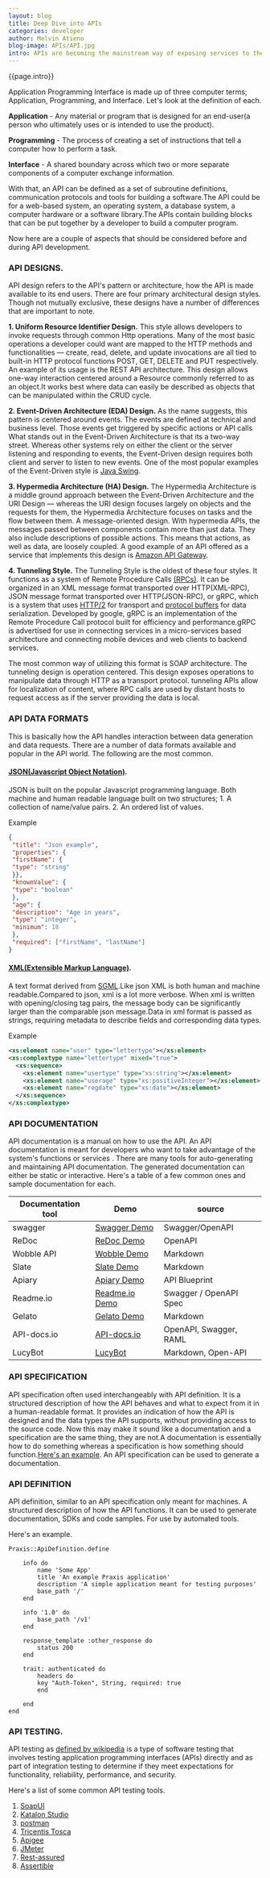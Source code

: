 ```yaml
---
layout: blog
title: Deep Dive into APIs 
categories: developer
author: Melvin Atieno
blog-image: APIs/API.jpg
intro: APIs are becoming the mainstream way of exposing services to the world and we all know that using a well-designed API is extremely rewarding, while using a poorly-designed API can be very infuriating. However, when we ourselves strive to build the best-designed APIs possible, we tend to trip up a bit. What aspects of an API should be considered in order to come up with a well designed API?What are the tools available tools to facilitate the API development process? Wait what is an API? 
---
```


{{page.intro}}

Application Programming Interface is made up of three computer terms; Application, Programming, and Interface. Let's look at the definition of each.

**Application** - Any material or program that is designed for an end-user(a person who ultimately uses or is intended to use the product).

**Programming** - The process of creating a set of instructions that tell a computer how to perform a task.

**Interface** - A shared boundary across which two or more separate components of a computer exchange information.

With that, an API can be defined as a set of subroutine definitions, communication protocols and tools for building a software.The API could be for a web-based system, an operating system, a database system, a computer hardware or a software library.The APIs contain building blocks that can be put together by a developer to build a computer program.

Now here are a couple of aspects that should be considered before and during API development.

### API DESIGNS.

API design refers to the API's pattern or architecture, how the API is made available to its end users. There are four primary architectural design styles. Though not mutually exclusive, these designs have a number of differences that are important to note.

**1. Uniform Resource Identifier Design.**
This style allows developers to invoke requests through common Http operations. Many of the most basic operations a developer could want are mapped to the HTTP methods and functionalities — create, read, delete, and update invocations are all tied to built-in HTTP protocol functions POST, GET, DELETE and PUT respectively. An example of its usage is the REST API architecture. This design allows one-way interaction centered around a Resource commonly referred to as an object.It works best where data can easily be described as objects that can be manipulated within the CRUD cycle.

**2. Event-Driven Architecture (EDA) Design.**
As the name suggests, this pattern is centered around events. The events are defined at technical and business level.
Those events get triggered by specific actions or API calls
What stands out in the Event-Driven Architecture is that its a two-way street. Whereas other systems rely on either the client or the server listening and responding to events, the Event-Driven design requires both client and server to listen to new events. One of the most popular examples of the Event-Driven style is [Java Swing](https://en.wikipedia.org/wiki/Event-driven_architecture#Event_structure#Java_Swing). 

**3. Hypermedia Architecture (HA) Design.**
The Hypermedia Architecture is a middle ground approach between the Event-Driven Architecture and the URI Design — whereas the URI design focuses largely on objects and the requests for them, the Hypermedia Architecture focuses on tasks and the flow between them. A message-oriented design. With hypermedia APIs, the messages passed between components contain more than just data. They also include descriptions of possible actions. This means that actions, as well as data, are loosely coupled. A good example of an API offered as a service that implements this design is [Amazon API Gateway](https://docs.aws.amazon.com/apigateway/api-reference/).

**4. Tunneling Style.**
The Tunneling Style is the oldest of these four styles. It functions as a system of Remote Procedure Calls [(RPCs)](https://en.wikipedia.org/wiki/Remote_procedure_call). It can be organized in an XML message format transported over HTTP(XML-RPC), JSON message format transported over HTTP(JSON-RPC), or gRPC, which is a system that uses [HTTP/2](https://en.wikipedia.org/wiki/HTTP/2) for transport and [protocol buffers](https://en.wikipedia.org/wiki/Protocol_Buffers) for data serialization. Developed by google, gRPC is an implementation of the Remote Procedure Call protocol built for efficiency and performance.gRPC is advertised for use in connecting services in a micro-services based architecture and connecting mobile devices and web clients to backend services.

The most common way of utilizing this format is SOAP architecture. The tunneling design is operation centered. This design exposes operations to manipulate data through HTTP as a transport protocol. tunneling APIs allow for localization of content, where RPC calls are used by distant hosts to request access as if the server providing the data is local.


### API DATA FORMATS
This is basically how the API handles interaction between data generation and data requests. There are a number of data formats available and popular in the API world. The following are the most common.

#### [JSON(Javascript Object Notation)](https://www.json.org/).
JSON is built on the popular Javascript programming language.
Both machine and human readable language built on two structures;
    1. A collection of name/value pairs.
    2. An ordered list of values.

Example 
```Json 
{
 "title": "Json example",
 "properties": {
 "firstName": {
 "type": "string"
 }},
 "knownValue": {
 "type": "boolean"
 },
 "age": {
 "description": "Age in years",
 "type": "integer",
 "minimum": 18
 },
 "required": ["firstName", "lastName"]
}  

```
#### [XML(Extensible Markup Language)](https://www.w3.org/XML/).

A text format derived from [SGML](https://en.wikipedia.org/wiki/Standard_Generalized_Markup_Language).Like json XML is both human and machine readable.Compared to json, xml is a lot more verbose. When xml is written with opening/closing tag pairs, the message body can be significantly larger than the comparable json message.Data in xml format is passed as strings, requiring metadata to describe fields and corresponding data types.



Example
```xml
<xs:element name="user" type="lettertype"></xs:element>
<xs:complextype name="lettertype" mixed="true">
  <xs:sequence>
    <xs:element name="usertype" type="xs:string"></xs:element>
    <xs:element name="userage" type="xs:positiveInteger"></xs:element>
    <xs:element name="regdate" type="xs:date"></xs:element>
  </xs:sequence>
</xs:complextype>
```



### API DOCUMENTATION 
API documentation is a manual on how to use the API. An API documentation is meant for developers who want to take advantage of the system's functions or services .
There are many tools for auto-generating and maintaining API documentation. The generated documentation can either be static or interactive. Here's a table of a few common ones and sample documentation for each.

| Documentation tool     | Demo                                         | source
|  ---                   |  ------                                      |------------------------------------------------|
| swagger                |[Swagger Demo](http://petstore.swagger.io/)   | Swagger/OpenAPI   |
| ReDoc                  | [ReDoc Demo](https://rebilly.github.io/RebillyAPI/#)|   OpenAPI |
| Wobble API             | [Wobble Demo](https://50-53007065-gh.circle-artifacts.com/0/tmp/circle-artifacts.8SMOD8H/index.html#our-api)|   Markdown     |
| Slate                  | [Slate Demo](https://lord.github.io/slate/#introduction)|       Markdown|
| Apiary                 | [Apiary Demo](https://pandurangpatil.docs.apiary.io/#)|    API Blueprint|
| Readme.io              | [Readme.io Demo](https://sample-threes.readme.io/docs)  |   Swagger / OpenAPI Spec|
| Gelato                 | [Gelato Demo](https://developer.minutedock.com/api-explorer/minutedock/versions/99367658406806545/accounts/show-active-account)|         Markdown|
| API-docs.io            | [API-docs.io](https://giphy.api-docs.io/1.0/gifs/get-gif-by-id)|  OpenAPI, Swagger, RAML|
| LucyBot                | [LucyBot](https://developer.kaltura.com/api-docs/Overview)|  Markdown, Open-API|




### API SPECIFICATION
API specification often used interchangeably with API definition. It is a structured description of how the API behaves and what to expect from it in a human-readable format. It provides an indication of how the API is designed and the data types the API supports, without providing access to the source code.
Now this may make it sound like a documentation and a specification are the same thing, they are not.A documentation is essentially how to do something whereas a specification is how something should function.[Here's an example](https://swagger.io/specification/).
An API specification can be used to generate a documentation.


### API DEFINITION
API definition, similar to an API specification only meant for machines. A structured description of how the API functions. It can be used to generate documentation, SDKs and code samples. For use by automated tools.


Here's an example.

```
Praxis::ApiDefinition.define

    info do
        name 'Some App'
        title 'An example Praxis application'
        description 'A simple application meant for testing purposes'
        base_path '/'
    end

    info '1.0' do
        base_path '/v1'
    end

    response_template :other_response do
        status 200
    end

    trait: authenticated do
        headers do
        key "Auth-Token", String, required: true
        end

    end
end
```

### API TESTING.
API testing as [defined by wikipedia](https://en.wikipedia.org/wiki/API_testing) is a type of software testing that involves testing application programming interfaces (APIs) directly and as part of integration testing to determine if they meet expectations for functionality, reliability, performance, and security.

Here's a list of some common API testing tools.
1. [SoapUI](https://www.soapui.org/)
2. [Katalon Studio](https://www.katalon.com/)
3. [postman](https://www.getpostman.com/)
4. [Tricentis Tosca](https://www.tricentis.com/software-testing-tools/)
5. [Apigee](https://cloud.google.com/apigee-api-management/)
6. [JMeter](https://jmeter.apache.org/)
7. [Rest-assured](http://rest-assured.io/)
8. [Assertible](https://assertible.com/)


